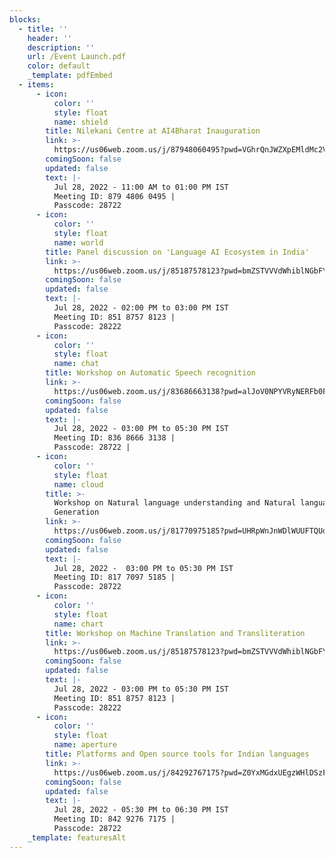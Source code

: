 ```yaml
---
blocks:
  - title: ''
    header: ''
    description: ''
    url: /Event Launch.pdf
    color: default
    _template: pdfEmbed
  - items:
      - icon:
          color: ''
          style: float
          name: shield
        title: Nilekani Centre at AI4Bharat Inauguration
        link: >-
          https://us06web.zoom.us/j/87948060495?pwd=VGhrQnJWZXpEMldMc2V0WDNIRFJHZz09
        comingSoon: false
        updated: false
        text: |-
          Jul 28, 2022 - 11:00 AM to 01:00 PM IST
          Meeting ID: 879 4806 0495 |
          Passcode: 28722 
      - icon:
          color: ''
          style: float
          name: world
        title: Panel discussion on 'Language AI Ecosystem in India'
        link: >-
          https://us06web.zoom.us/j/85187578123?pwd=bmZSTVVVdWhiblNGbFYzTVU1MnlFQT09
        comingSoon: false
        updated: false
        text: |-
          Jul 28, 2022 - 02:00 PM to 03:00 PM IST
          Meeting ID: 851 8757 8123 | 
          Passcode: 28222 
      - icon:
          color: ''
          style: float
          name: chat
        title: Workshop on Automatic Speech recognition
        link: >-
          https://us06web.zoom.us/j/83686663138?pwd=alJoV0NPYVRyNERFb0FydWNNL2hIQT09
        comingSoon: false
        updated: false
        text: |-
          Jul 28, 2022 - 03:00 PM to 05:30 PM IST
          Meeting ID: 836 8666 3138 |
          Passcode: 28722 | 
      - icon:
          color: ''
          style: float
          name: cloud
        title: >-
          Workshop on Natural language understanding and Natural language
          Generation
        link: >-
          https://us06web.zoom.us/j/81770975185?pwd=UHRpWnJnWDlWUUFTQUd1RFpzVmpLdz09
        comingSoon: false
        updated: false
        text: |-
          Jul 28, 2022 -  03:00 PM to 05:30 PM IST
          Meeting ID: 817 7097 5185 | 
          Passcode: 28722 
      - icon:
          color: ''
          style: float
          name: chart
        title: Workshop on Machine Translation and Transliteration
        link: >-
          https://us06web.zoom.us/j/85187578123?pwd=bmZSTVVVdWhiblNGbFYzTVU1MnlFQT09
        comingSoon: false
        updated: false
        text: |-
          Jul 28, 2022 - 03:00 PM to 05:30 PM IST
          Meeting ID: 851 8757 8123 |
          Passcode: 28222 
      - icon:
          color: ''
          style: float
          name: aperture
        title: Platforms and Open source tools for Indian languages
        link: >-
          https://us06web.zoom.us/j/84292767175?pwd=Z0YxMGdxUEgzWHlDSzF4ZHJmZWNDZz09
        comingSoon: false
        updated: false
        text: |-
          Jul 28, 2022 - 05:30 PM to 06:30 PM IST
          Meeting ID: 842 9276 7175 |
          Passcode: 28722 
    _template: featuresAlt
---
```


